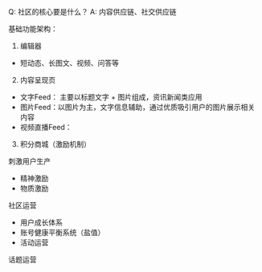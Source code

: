 


Q: 社区的核心要是什么？
A: 
内容供应链、社交供应链


基础功能架构：

1. 编辑器
* 短动态、长图文、视频、问答等


2. 内容呈现页
* 文字Feed： 主要以标题文字 + 图片组成，资讯新闻类应用
* 图片Feed：以图片为主，文字信息辅助，通过优质吸引用户的图片展示相关内容
* 视频直播Feed：


3. 积分商城（激励机制）


刺激用户生产

* 精神激励
* 物质激励


社区运营

* 用户成长体系
* 账号健康平衡系统（盐值）
* 活动运营

话题运营


